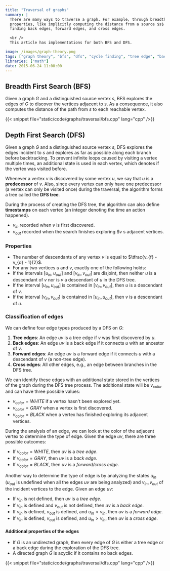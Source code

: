 ```yaml
---
title: "Traversal of graphs"
summary: |
  There are many ways to traverse a graph. For example, through breadth-first search and depth-first search. Exploring it with a breadth-first search has interesting
  properties, like implicitly computing the distance from a source $s$ to all the reachable vertices. Exploring it with a depth-first search has properties related to edges, like
  finding back edges, forward edges, and cross edges.

  <br />
  This article has implementations for both BFS and DFS.

image: /images/graph-theory.png
tags: ["graph theory", "bfs", "dfs", "cycle finding", "tree edge", "back edge", "forward edge", "cross edge"]
libraries: ["math"]
date: 2015-06-24 11:00:00
---
```


## Breadth First Search (BFS)

Given a graph $G$ and a distinguished source vertex $s$, BFS explores the edges of $G$ to discover the vertices adjacent to $s$. As a consequence, it also computes the distance of the path from $s$ to each reachable vertex.

{{< snippet file="static/code/graphs/traversal/bfs.cpp" lang="cpp" />}}

## Depth First Search (DFS)

Given a graph $G$ and a distinguished source vertex $s$, DFS explores the edges incident to $s$ and explores as far as possible along each branch before backtracking. To prevent infinite loops caused by visiting a vertex multiple times, an additional state is used in each vertex, which denotes if the vertex was visited before.

Whenever a vertex $v$ is discovered by some vertex $u$, we say that $u$ is a **predecessor** of $v$. Also, since every vertex can only have one predecessor (a vertex can only be visited once) during the traversal, the algorithm forms a tree called the **DFS tree**.

During the process of creating the DFS tree, the algorithm can also define **timestamps** on each vertex (an integer denoting the time an action happened).

- $v_{in}$ recorded when $v$ is first discovered.
- $v_{out}$ recorded when the search finishes exploring $v
s adjacent vertices.

### Properties

- The number of descendants of any vertex $v$ is equal to $\tfrac{v_{f} - v_{d} - 1}{2}$.
- For any two vertices $u$ and $v$, exactly one of the following holds:
 - If the intervals $[u_{in}, u_{out}]$ and $[v_{in}, v_{out}]$ are disjoint, then neither $u$ is a descendant of $v$ nor is $v$ a descendant of $u$ in the DFS tree.
 - If the interval $[u_{in}, u_{out}]$ is contained in $[v_{in}, v_{out}]$, then $u$ is a descendant of $v$.
 - If the interval $[v_{in}, v_{out}]$ is contained in $[u_{in}, u_{out}]$, then $v$ is a descendant of $u$.

### Classification of edges

We can define four edge types produced by a DFS on $G$:

1. **Tree edges**: An edge $uv$ is a tree edge if $v$ was first discovered by $u$.
2. **Back edges**: An edge $uv$ is a back edge if it connects $u$ with an ancestor of $v$.
3. **Forward edges**: An edge $uv$ is a forward edge if it connects $u$ with a descendant of $v$ (a non-tree edge).
4. **Cross edges**: All other edges, e.g., an edge between branches in the DFS tree.

We can identify these edges with an additional state stored in the vertices of the graph during the DFS tree process. The additional state will be $v_{color}$ and can have three possible values:

- $v_{color} = WHITE$ if a vertex hasn't been explored yet.
- $v_{color} = GRAY$ when a vertex is first discovered.
- $v_{color} = BLACK$ when a vertex has finished exploring its adjacent vertices.

During the analysis of an edge, we can look at the color of the adjacent vertex to determine the type of edge. Given the edge $uv$, there are three possible outcomes:

- If $v_{color} = WHITE$, then $uv$ is a *tree edge*.
- If $v_{color} = GRAY$, then $uv$ is a *back edge*.
- If $v_{color} = BLACK$, then $uv$ is a *forward/cross edge*.

Another way to determine the type of edge is by analyzing the states $u_{in}$ ($u_{out}$ is undefined when all the edges $uv$ are being analyzed) and $v_{in}, v_{out}$ of the incident vertices to the edge. Given an edge $uv$:

- If $v_{in}$ is not defined, then $uv$ is a *tree edge*.
- If $v_{in}$ is defined and $v_{out}$ is not defined, then $uv$ is a *back edge*.
- If $v_{in}$ is defined, $v_{out}$ is defined, and $u_{in} < v_{in}$, then $uv$ is a *forward edge*.
- If $v_{in}$ is defined, $v_{out}$ is defined, and $u_{in} > v_{in}$, then $uv$ is a *cross edge*.

#### Additional properties of the edges

- If $G$ is an undirected graph, then every edge of $G$ is either a tree edge or a back edge during the exploration of the DFS tree.
- A directed graph $G$ is acyclic if it contains no back edges.

{{< snippet file="static/code/graphs/traversal/dfs.cpp" lang="cpp" />}}
